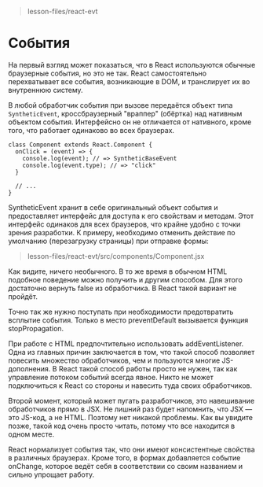 > lesson-files/react-evt

# События

На первый взгляд может показаться, что в React используются обычные браузерные события, но
это не так. React самостоятельно перехватывает все события, возникающие в DOM, и транслирует
их во внутреннюю систему.

В любой обработчик события при вызове передаётся объект типа ```SyntheticEvent```, 
кроссбраузерный "враппер" (обёртка) над нативным объектом события. Интерфейсно он не
отличается от нативного, кроме того, что работает одинаково во всех браузерах.

```
class Component extends React.Component {
  onClick = (event) => {
    console.log(event); // => SyntheticBaseEvent
    console.log(event.type); // => "click"
  }

  // ...
}
```

SyntheticEvent хранит в себе оригинальный объект события и предоставляет интерфейс для 
доступа к его свойствам и методам. Этот интерфейс одинаков для всех браузеров, что крайне
удобно с точки зрения разработки. К примеру, необходимо отменить действие по умолчанию 
(перезагрузку страницы) при отправке формы:

> lesson-files/react-evt/src/components/Component.jsx


Как видите, ничего необычного. В то же время в обычном HTML подобное поведение можно 
получить и другим способом. Для этого достаточно вернуть false из обработчика. В React 
такой вариант не пройдёт.

Точно так же нужно поступать при необходимости предотвратить всплытие события. Только в
место preventDefault вызывается функция stopPropagation.

При работе с HTML предпочтительно использовать addEventListener. Одна из главных причин
заключается в том, что такой способ позволяет повесить множество обработчиков, чем и
пользуются многие JS-дополнения. В React такой способ работы просто не нужен, так как 
управление потоком событий всегда явное. Никто не может подключиться к React со стороны 
и навесить туда своих обработчиков.

Второй момент, который может пугать разработчиков, это навешивание обработчиков прямо в 
JSX. Не лишний раз будет напомнить, что JSX — это JS-код, а не HTML. Поэтому нет никакой
проблемы. Как вы увидите позже, такой код очень просто читать, потому что все находится в
одном месте.

React нормализует события так, что они имеют консистентные свойства в различных браузерах.
Кроме того, в формах добавляется событие onChange, которое ведёт себя в соответствии со 
своим названием и сильно упрощает работу.


